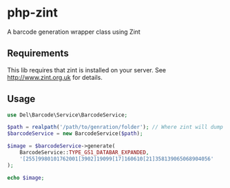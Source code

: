 # php-zint
A barcode generation wrapper class using Zint
## Requirements
This lib requires that zint is installed on your server. See http://www.zint.org.uk for details.
## Usage
```php
use Del\Barcode\Service\BarcodeService;

$path = realpath('/path/to/genration/folder'); // Where zint will dump the image (gets deleted after generation)
$barcodeService = new BarcodeService($path);

$image = $barcodeService->generate(
    BarcodeService::TYPE_GS1_DATABAR_EXPANDED,
    '[255]9980101762001[3902]19099[17]160610[21]358139065068904056'
);

echo $image;
```
